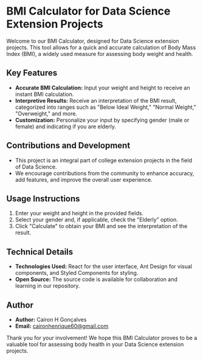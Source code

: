 # BMI Calculator for Data Science Extension Projects

Welcome to our BMI Calculator, designed for Data Science extension projects. This tool allows for a quick and accurate calculation of Body Mass Index (BMI), a widely used measure for assessing body weight and health.

## Key Features
- **Accurate BMI Calculation:** Input your weight and height to receive an instant BMI calculation.
- **Interpretive Results:** Receive an interpretation of the BMI result, categorized into ranges such as "Below Ideal Weight," "Normal Weight," "Overweight," and more.
- **Customization:** Personalize your input by specifying gender (male or female) and indicating if you are elderly.

## Contributions and Development
- This project is an integral part of college extension projects in the field of Data Science.
- We encourage contributions from the community to enhance accuracy, add features, and improve the overall user experience.

## Usage Instructions
1. Enter your weight and height in the provided fields.
2. Select your gender and, if applicable, check the "Elderly" option.
3. Click "Calculate" to obtain your BMI and see the interpretation of the result.

## Technical Details
- **Technologies Used:** React for the user interface, Ant Design for visual components, and Styled Components for styling.
- **Open Source:** The source code is available for collaboration and learning in our repository.

## Author
- **Author:** Cairon H Gonçalves
- **Email:** caironhenrique60@gmail.com

Thank you for your involvement! We hope this BMI Calculator proves to be a valuable tool for assessing body health in your Data Science extension projects.

